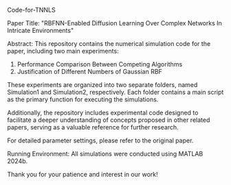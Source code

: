 Code-for-TNNLS


Paper Title: "RBFNN-Enabled Diffusion Learning Over Complex Networks In Intricate Environments"

Abstract:
This repository contains the numerical simulation code for the paper, including two main experiments:
1. Performance Comparison Between Competing Algorithms
2. Justification of Different Numbers of Gaussian RBF
   
These experiments are organized into two separate folders, named Simulation1 and Simulation2, respectively.  Each folder contains a main script as the primary function for executing the simulations.

Additionally, the repository includes experimental code designed to facilitate a deeper understanding of concepts proposed in other related papers, serving as a valuable reference for further research.

For detailed parameter settings, please refer to the original paper.

Running Environment:
All simulations were conducted using MATLAB 2024b.

Thank you for your patience and interest in our work!

